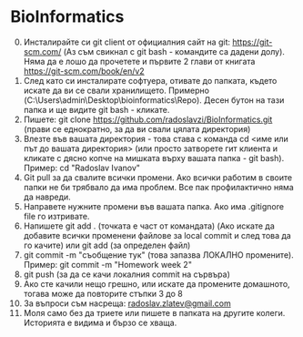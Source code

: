 # BioInformatics
0. Инсталирайте си git client от официалния сайт на git: https://git-scm.com/ (Аз съм свикнал с git bash - командите са дадени долу). Няма да е лошо да прочетете и първите 2 глави от книгата https://git-scm.com/book/en/v2
1. След като си инсталирате софтуера, отивате до папката, където искате да ви се свали хранилището. Примерно (C:\Users\admin\Desktop\bioinformatics\Repo\). Десен бутон на тази папка и ще видите git bash - кликате. 
2. Пишете: git clone https://github.com/radoslavzi/BioInformatics.git (прави се еднократно, за да ви свали цялата директория)
3. Влезте във вашата директория - това става с команда cd <име или път до вашата директория>  (или просто затворете гит клиента и кликате с дясно копче на мишката върху вашата папка - git bash). Пример: cd "Radoslav Ivanov"
4. Git pull за да свалите всички промени. Ако всички работим в своите папки не би трябвало да има проблем. Все пак профилактично няма да навреди.
5. Направете нужните промени във вашата папка. Ако има .gitignore file го изтривате. 
6. Напишете git add . (точката е част от командата) (Ако искате да добавите всички променени файлове за local commit и след това да го качите) или  git add <file path>(за определен файл)
7. git commit -m "съобщение тук" (това запазва ЛОКАЛНО промените). Пример: git commit -m "Homework week 2"
8. git push (за да се качи локалния commit на сървъра)
9. Ако сте качили нещо грешно, или искате да промените домашното, тогава може да повторите стъпки 3 до 8
10. За въпроси съм насреща: radoslav.zlatev@gmail.com
11. Моля само без да триете или пишете в папката на другите колеги. Историята е видима и бързо се хваща.
